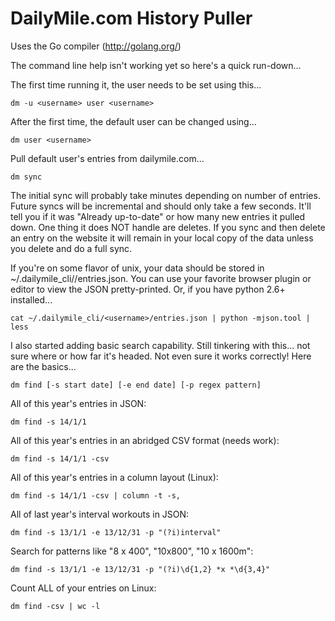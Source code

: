 DailyMile.com History Puller
============================

Uses the Go compiler (http://golang.org/)

The command line help isn't working yet so here's a quick run-down...

The first time running it, the user needs to be set using this...

    dm -u <username> user <username>

After the first time, the default user can be changed using...

    dm user <username>

Pull default user's entries from dailymile.com...

    dm sync

The initial sync will probably take minutes depending on number of entries.  Future syncs will be incremental and should only take a few seconds.  It'll tell you if it was "Already up-to-date" or how many new entries it pulled down.  One thing it does NOT handle are deletes.  If you sync and then delete an entry on the website it will remain in your local copy of the data unless you delete and do a full sync. 

If you're on some flavor of unix, your data should be stored in ~/.dailymile_cli/<username>/entries.json.  You can use your favorite browser plugin or editor to view the JSON pretty-printed.  Or, if you have python 2.6+ installed...

    cat ~/.dailymile_cli/<username>/entries.json | python -mjson.tool | less

I also started adding basic search capability.  Still tinkering with this... not sure where or how far it's headed.  Not even sure it works correctly!  Here are the basics...

    dm find [-s start date] [-e end date] [-p regex pattern]

All of this year's entries in JSON:

    dm find -s 14/1/1

All of this year's entries in an abridged CSV format (needs work):

    dm find -s 14/1/1 -csv

All of this year's entries in a column layout (Linux):

    dm find -s 14/1/1 -csv | column -t -s,

All of last year's interval workouts in JSON:

    dm find -s 13/1/1 -e 13/12/31 -p "(?i)interval"

Search for patterns like "8 x 400", "10x800", "10 x 1600m":

    dm find -s 13/1/1 -e 13/12/31 -p "(?i)\d{1,2} *x *\d{3,4}"

Count ALL of your entries on Linux:

    dm find -csv | wc -l

